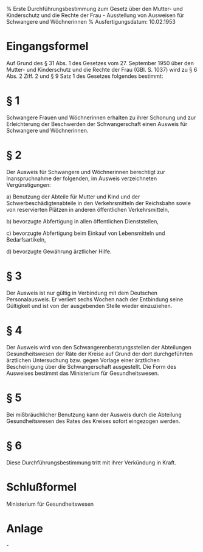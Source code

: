 % Erste Durchführungsbestimmung zum Gesetz über den Mutter- und Kinderschutz und die Rechte der Frau - Ausstellung von Ausweisen für Schwangere und Wöchnerinnen
% Ausfertigungsdatum: 10.02.1953
 
# Eingangsformel

Auf Grund des § 31 Abs. 1 des Gesetzes vom 27. September 1950 über den Mutter- und Kinderschutz und die Rechte der Frau (GBl. S. 1037) wird zu § 6 Abs. 2 Ziff. 2 und § 9 Satz 1 des Gesetzes folgendes bestimmt:

# § 1

Schwangere Frauen und Wöchnerinnen erhalten zu ihrer Schonung und zur Erleichterung der Beschwerden der Schwangerschaft einen Ausweis für Schwangere und Wöchnerinnen.

# § 2

Der Ausweis für Schwangere und Wöchnerinnen berechtigt zur Inanspruchnahme der folgenden, im Ausweis verzeichneten Vergünstigungen:

a) Benutzung der Abteile für Mutter und Kind und der Schwerbeschädigtenabteile in den Verkehrsmitteln der Reichsbahn sowie von reservierten Plätzen in anderen öffentlichen Verkehrsmitteln,

b) bevorzugte Abfertigung in allen öffentlichen Dienststellen,

c) bevorzugte Abfertigung beim Einkauf von Lebensmitteln und Bedarfsartikeln,

d) bevorzugte Gewährung ärztlicher Hilfe.

# § 3

Der Ausweis ist nur gültig in Verbindung mit dem Deutschen Personalausweis. Er verliert sechs Wochen nach der Entbindung seine Gültigkeit und ist von der ausgebenden Stelle wieder einzuziehen.

# § 4

Der Ausweis wird von den Schwangerenberatungsstellen der Abteilungen Gesundheitswesen der Räte der Kreise auf Grund der dort durchgeführten ärztlichen Untersuchung bzw. gegen Vorlage einer ärztlichen Bescheinigung über die Schwangerschaft ausgestellt. Die Form des Ausweises bestimmt das Ministerium für Gesundheitswesen.

# § 5

Bei mißbräuchlicher Benutzung kann der Ausweis durch die Abteilung Gesundheitswesen des Rates des Kreises sofort eingezogen werden.

# § 6

Diese Durchführungsbestimmung tritt mit ihrer Verkündung in Kraft.

# Schlußformel

Ministerium für Gesundheitswesen

# Anlage

\-
